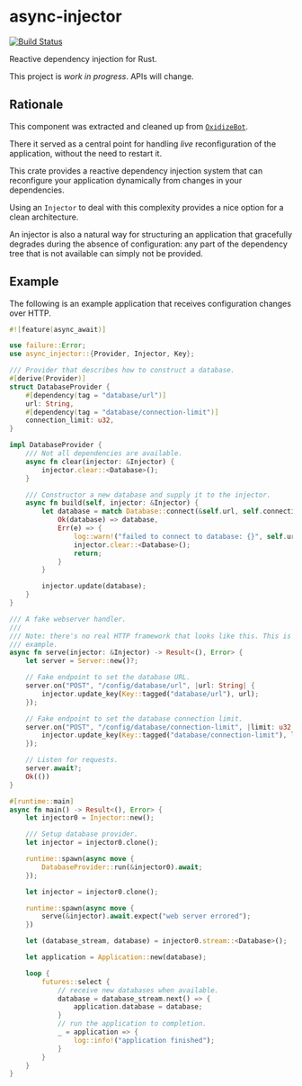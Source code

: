 # async-injector

[![Build Status](https://travis-ci.org/udoprog/async-injector.svg?branch=master)](https://travis-ci.org/udoprog/async-injector)

Reactive dependency injection for Rust.

This project is _work in progress_. APIs will change.

## Rationale

This component was extracted and cleaned up from [`OxidizeBot`].

There it served as a central point for handling _live_ reconfiguration of the
application, without the need to restart it.

This crate provides a reactive dependency injection system that can reconfigure
your application dynamically from changes in your dependencies.

Using an `Injector` to deal with this complexity provides a nice option for a
clean architecture.

An injector is also a natural way for structuring an application that gracefully
degrades during the absence of configuration: any part of the dependency tree
that is not available can simply not be provided.

[`OxidizeBot`]: https://github.com/udoprog/OxidizeBot

## Example

The following is an example application that receives configuration changes
over HTTP.

```rust
#![feature(async_await)]

use failure::Error;
use async_injector::{Provider, Injector, Key};

/// Provider that describes how to construct a database.
#[derive(Provider)]
struct DatabaseProvider {
    #[dependency(tag = "database/url")]
    url: String,
    #[dependency(tag = "database/connection-limit")]
    connection_limit: u32,
}

impl DatabaseProvider {
    /// Not all dependencies are available.
    async fn clear(injector: &Injector) {
        injector.clear::<Database>();
    }

    /// Constructor a new database and supply it to the injector.
    async fn build(self, injector: &Injector) {
        let database = match Database::connect(&self.url, self.connection_limit).await {
            Ok(database) => database,
            Err(e) => {
                log::warn!("failed to connect to database: {}", self.url);
                injector.clear::<Database>();
                return;
            }
        }

        injector.update(database);
    }
}

/// A fake webserver handler.
///
/// Note: there's no real HTTP framework that looks like this. This is just an
/// example.
async fn serve(injector: &Injector) -> Result<(), Error> {
    let server = Server::new()?;

    // Fake endpoint to set the database URL.
    server.on("POST", "/config/database/url", |url: String| {
        injector.update_key(Key::tagged("database/url"), url);
    });

    // Fake endpoint to set the database connection limit.
    server.on("POST", "/config/database/connection-limit", |limit: u32| {
        injector.update_key(Key::tagged("database/connection-limit"), limit);
    });

    // Listen for requests.
    server.await?;
    Ok(())
}

#[runtime::main]
async fn main() -> Result<(), Error> {
    let injector0 = Injector::new();

    /// Setup database provider.
    let injector = injector0.clone();

    runtime::spawn(async move {
        DatabaseProvider::run(&injector0).await;
    });

    let injector = injector0.clone();

    runtime::spawn(async move {
        serve(&injector).await.expect("web server errored");
    })

    let (database_stream, database) = injector0.stream::<Database>();

    let application = Application::new(database);

    loop {
        futures::select {
            // receive new databases when available.
            database = database_stream.next() => {
                application.database = database;
            }
            // run the application to completion.
            _ = application => {
                log::info!("application finished");
            }
        }
    }
}
```